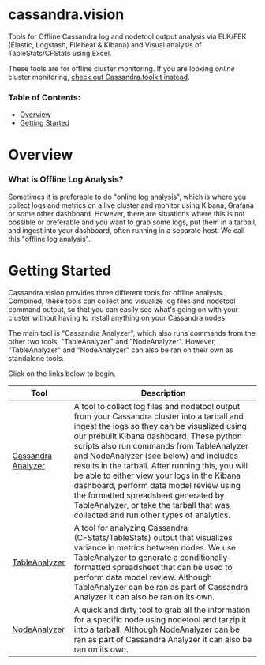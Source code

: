 # cassandra.vision
Tools for Offline Cassandra log and nodetool output analysis via ELK/FEK (Elastic, Logstash, Filebeat &amp; Kibana) and Visual analysis of TableStats/CFStats using Excel. 

These tools are for offline cluster monitoring. If you are looking *online* cluster monitoring, [check out Cassandra.toolkit instead](https://github.com/Anant/cassandra.toolkit/blob/master/docs/setup/setup.recommendations.md#our-recommendation-monitoring).

### Table of Contents:
- [Overview](#overview)
- [Getting Started](#getting-started)

# Overview

### What is Offline Log Analysis?

Sometimes it is preferable to do "online log analysis", which is where you collect logs and metrics on a live cluster and monitor using Kibana, Grafana or some other dashboard. However, there are situations where this is not possible or preferable and you want to grab some logs, put them in a tarball, and ingest into your dashboard, often running in a separate host. We call this "offline log analysis". 

# Getting Started
Cassandra.vision provides three different tools for offline analysis. Combined, these tools can collect and visualize log files and nodetool command output, so that you can easily see what's going on with your cluster without having to install anything on your Cassandra nodes.

The main tool is "Cassandra Analyzer", which also runs commands from the other two tools, "TableAnalyzer" and "NodeAnalyzer". However, "TableAnalyzer" and "NodeAnalyzer" can also be ran on their own as standalone tools. 

Click on the links below to begin.

| Tool | Description | 
| -----| ----------- | 
| [Cassandra Analyzer](./cassandra-analyzer/README.md) | A tool to collect log files and nodetool output from your Cassandra cluster into a tarball and ingest the logs so they can be visualized using our prebuilt Kibana dashboard. These python scripts also run commands from TableAnalyzer and NodeAnalyzer (see below) and includes results in the tarball. After running this, you will be able to either view your logs in the Kibana dashboard, perform data model review using the formatted spreadsheet generated by TableAnalyzer, or take the tarball that was collected and run other types of analytics. | 
| [TableAnalyzer](./cassandra-analyzer/offline-log-collector/TableAnalyzer/README.md) | A tool for analyzing Cassandra (CFStats/TableStats) output that visualizes variance in metrics between nodes. We use TableAnalyzer to generate a conditionally-formatted spreadsheet that can be used to perform data model review. Although TableAnalyzer can be ran as part of Cassandra Analyzer it can also be ran on its own. | 
| [NodeAnalyzer](./cassandra-analyzer/offline-log-collector/NodeAnalyzer/README.md) | A quick and dirty tool to grab all the information for a specific node using nodetool and tarzip it into a tarball. Although NodeAnalyzer can be ran as part of Cassandra Analyzer it can also be ran on its own. |  